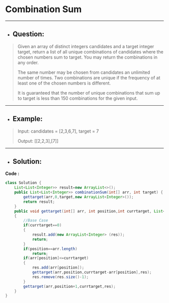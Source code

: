 # Combination Sum
---
- ## Question:
> Given an array of distinct integers candidates and a target integer target, return a list of all unique combinations of candidates where the chosen numbers sum to target. You may return the combinations in any order.
> 
> The same number may be chosen from candidates an unlimited number of times. Two combinations are unique if the frequency of at least one of the chosen numbers is different.
> 
> It is guaranteed that the number of unique combinations that sum up to target is less than 150 combinations for the given input.
---
- ## Example:
> Input: candidates = [2,3,6,7], target = 7
> 
> Output: [[2,2,3],[7]]
---
- ## Solution:
**Code :**
```java
class Solution {
    List<List<Integer>> result=new ArrayList<>();
    public List<List<Integer>> combinationSum(int[] arr, int target) {
        gettarget(arr,0,target,new ArrayList<Integer>());
        return result;
    }
    public void gettarget(int[] arr, int position,int currtarget, List<Integer>res)
    {
        //Base Case
        if(currtarget==0)
        {
            result.add(new ArrayList<Integer> (res));
            return;
        }
        if(position==arr.length)
            return;
        if(arr[position]<=currtarget)
        {
            res.add(arr[position]);
            gettarget(arr,position,currtarget-arr[position],res);
            res.remove(res.size()-1);
        }
        gettarget(arr,position+1,currtarget,res);
    }
}
